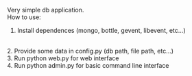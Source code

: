 Very simple db application.
<image href="http://screencloud.net/v/yopi"/>
<br>
How to use:
<br>
1. Install dependences (mongo, bottle, gevent, libevent, etc...)
<br>
2. Provide some data in config.py (db path, file path, etc...)
<br>
3. Run python web.py for web interface
<br>
4. Run python admin.py for basic command line interface